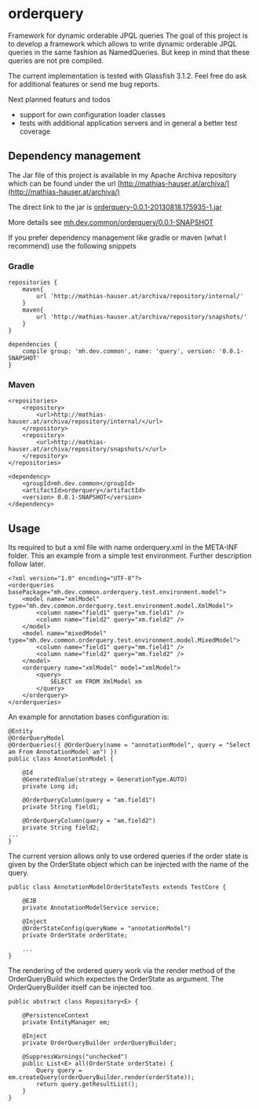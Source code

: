 orderquery
==========

Framework for dynamic orderable JPQL queries
The goal of this project is to develop a framework which allows to write dynamic orderable JPQL queries in the same fashion as NamedQueries. But keep in mind that these queries are not pre compiled.

The current implementation is tested with Glassfish 3.1.2.
Feel free do ask for additional features or send me bug reports.

Next planned featurs and todos
* support for own configuration loader classes
* tests with additional application servers and in general a better test coverage


## Dependency management
The Jar file of this project is available in my Apache Archiva repository which can be found under the url [http://mathias-hauser.at/archiva/](http://mathias-hauser.at/archiva/)

The direct link to the jar is [orderquery-0.0.1-20130818.175935-1.jar](http://mathias-hauser.at/archiva/repository/snapshots/mh/dev/common/orderquery/0.0.1-SNAPSHOT/orderquery-0.0.1-20130818.175935-1.jar) 

More details see [mh.dev.common/orderquery/0.0.1-SNAPSHOT](http://mathias-hauser.at/archiva/#artifact/mh.dev.common/orderquery/0.0.1-SNAPSHOT) 

If you prefer dependency management like gradle or maven (what I recommend) use the following snippets 
### Gradle
    repositories { 
        maven{
            url 'http://mathias-hauser.at/archiva/repository/internal/'
        }
        maven{
            url 'http://mathias-hauser.at/archiva/repository/snapshots/'
        }
    }

    dependencies {
        compile group: 'mh.dev.common', name: 'query', version: '0.0.1-SNAPSHOT'
    }
### Maven
    <repositories>
        <repository>
            <url>http://mathias-hauser.at/archiva/repository/internal/</url>
        </repository>
        <repository>
            <url>http://mathias-hauser.at/archiva/repository/snapshots/</url>
        </repository>
    </repositories>

    <dependency>
        <groupId>mh.dev.common</groupId>
        <artifactId>orderquery</artifactId>
        <version> 0.0.1-SNAPSHOT</version>
    </dependency>


## Usage
Its required to but a xml file with name orderquery.xml in the META-INF folder. This an example from a simple test environment. Further description follow later.

    <?xml version="1.0" encoding="UTF-8"?>
    <orderqueries basePackage="mh.dev.common.orderquery.test.environment.model">
        <model name="xmlModel" type="mh.dev.common.orderquery.test.environment.model.XmlModel">
            <column name="field1" query="xm.field1" />
            <column name="field2" query="xm.field2" />
        </model>
        <model name="mixedModel" type="mh.dev.common.orderquery.test.environment.model.MixedModel">
            <column name="field1" query="mm.field1" />
            <column name="field2" query="mm.field2" />
        </model>
        <orderquery name="xmlModel" model="xmlModel">
            <query>
                SELECT xm FROM XmlModel xm
            </query>
        </orderquery>
    </orderqueries>

An example for annotation bases configuration is:

	@Entity
	@OrderQueryModel
	@OrderQueries({ @OrderQuery(name = "annotationModel", query = "Select am From AnnotationModel am") })
	public class AnnotationModel {

		@Id
		@GeneratedValue(strategy = GenerationType.AUTO)
		private Long id;

		@OrderQueryColumn(query = "am.field1")
		private String field1;

		@OrderQueryColumn(query = "am.field2")
		private String field2;
	...
	}

The current version allows only to use ordered queries if the order state is given by the OrderState object which can be injected with the name of the query.

    public class AnnotationModelOrderStateTests extends TestCore {

        @EJB
        private AnnotationModelService service;

        @Inject
        @OrderStateConfig(queryName = "annotationModel")
        private OrderState orderState;

        ...    
    }

The rendering of the ordered query work via the render method of the OrderQueryBuild which expectes the OrderState as argument. The OrderQueryBuilder itself can be injected too.

    public abstract class Repository<E> {

        @PersistenceContext
        private EntityManager em;

        @Inject
        private OrderQueryBuilder orderQueryBuilder;

        @SuppressWarnings("unchecked")
        public List<E> all(OrderState orderState) {
            Query query = em.createQuery(orderQueryBuilder.render(orderState));
            return query.getResultList();
        }
    }
